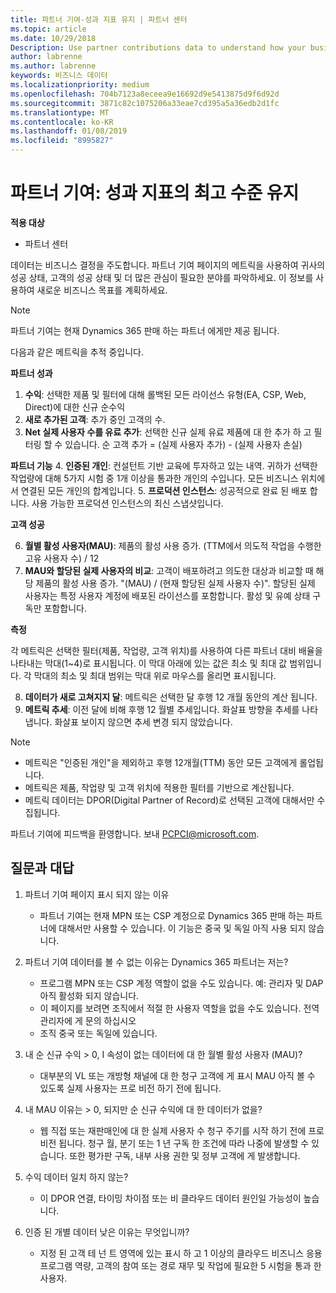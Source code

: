 ```yaml
---
title: 파트너 기여-성과 지표 유지 | 파트너 센터
ms.topic: article
ms.date: 10/29/2018
Description: Use partner contributions data to understand how your business is growing and succeeding
author: labrenne
ms.author: labrenne
keywords: 비즈니스 데이터
ms.localizationpriority: medium
ms.openlocfilehash: 704b7123a8eceea9e16692d9e5413875d9f6d92d
ms.sourcegitcommit: 3871c82c1075206a33eae7cd395a5a36edb2d1fc
ms.translationtype: MT
ms.contentlocale: ko-KR
ms.lasthandoff: 01/08/2019
ms.locfileid: "8995827"
---
```

# <a name="partner-contribution-stay-on-top-of-your-performance-indicators"></a>파트너 기여: 성과 지표의 최고 수준 유지

**적용 대상**
- 파트너 센터

데이터는 비즈니스 결정을 주도합니다. 파트너 기여 페이지의 메트릭을 사용하여 귀사의 성공 상태, 고객의 성공 상태 및 더 많은 관심이 필요한 분야를 파악하세요. 이 정보를 사용하여 새로운 비즈니스 목표를 계획하세요.

>[!NOTE]
>파트너 기여는 현재 Dynamics 365 판매 하는 파트너 에게만 제공 됩니다.

다음과 같은 메트릭을 추적 중입니다.

**파트너 성과**

1. **수익**: 선택한 제품 및 필터에 대해 롤백된 모든 라이선스 유형(EA, CSP, Web, Direct)에 대한 신규 순수익
2. **새로 추가된 고객**: 추가 중인 고객의 수.
3. **Net 실제 사용자 수를 유료 추가**: 선택한 신규 실제 유료 제품에 대 한 추가 하 고 필터링 할 수 있습니다.  순 고객 추가 = (실제 사용자 추가) - (실제 사용자 손실) 

**파트너 기능**
4. **인증된 개인**: 컨설턴트 기반 교육에 투자하고 있는 내역. 귀하가 선택한 작업량에 대해 5가지 시험 중 1개 이상을 통과한 개인의 수입니다. 모든 비즈니스 위치에서 연결된 모든 개인의 합계입니다.
5. **프로덕션 인스턴스**: 성공적으로 완료 된 배포 합니다. 사용 가능한 프로덕션 인스턴스의 최신 스냅샷입니다.

**고객 성공**

6.  **월별 활성 사용자(MAU)**: 제품의 활성 사용 증가.
(TTM에서 의도적 작업을 수행한 고유 사용자 수) / 12
7. **MAU와 할당된 실제 사용자의 비교**: 고객이 배포하려고 의도한 대상과 비교할 때 해당 제품의 활성 사용 증가. "(MAU) / (현재 할당된 실제 사용자 수)". 할당된 실제 사용자는 특정 사용자 계정에 배포된 라이선스를 포함합니다.  활성 및 유예 상태 구독만 포함합니다. 


**측정**

각 메트릭은 선택한 필터(제품, 작업량, 고객 위치)를 사용하여 다른 파트너 대비 배율을 나타내는 막대(1~4)로 표시됩니다. 이 막대 아래에 있는 값은 최소 및 최대 값 범위입니다. 각 막대의 최소 및 최대 범위는 막대 위로 마우스를 올리면 표시됩니다.  

8. **데이터가 새로 고쳐지지 달**: 메트릭은 선택한 달 후행 12 개월 동안의 계산 됩니다.
9. **메트릭 추세**: 이전 달에 비해 후행 12 월별 추세입니다. 화살표 방향을 추세를 나타냅니다. 화살표 보이지 않으면 추세 변경 되지 않았습니다.

>[!NOTE] 
>- 메트릭은 "인증된 개인"을 제외하고 후행 12개월(TTM) 동안 모든 고객에게 롤업됩니다.        
>- 메트릭은 제품, 작업량 및 고객 위치에 적용한 필터를 기반으로 계산됩니다.
>- 메트릭 데이터는 DPOR(Digital Partner of Record)로 선택된 고객에 대해서만 수집됩니다. 

파트너 기여에 피드백을 환영합니다. 보내 PCPCI@microsoft.com.  

## <a name="frequently-asked-questions"></a>질문과 대답

1. 파트너 기여 페이지 표시 되지 않는 이유
    - 파트너 기여는 현재 MPN 또는 CSP 계정으로 Dynamics 365 판매 하는 파트너에 대해서만 사용할 수 있습니다. 이 기능은 중국 및 독일 아직 사용 되지 않습니다.
2. 파트너 기여 데이터를 볼 수 없는 이유는 Dynamics 365 파트너는 저는?
    - 프로그램 MPN 또는 CSP 계정 역할이 없을 수도 있습니다. 예: 관리자 및 DAP 아직 활성화 되지 않습니다.  
    - 이 페이지를 보려면 조직에서 적절 한 사용자 역할을 없을 수도 있습니다. 전역 관리자에 게 문의 하십시오
    - 조직 중국 또는 독일에 있습니다.

3. 내 순 신규 수익 > 0, I 속성이 없는 데이터에 대 한 월별 활성 사용자 (MAU)?
    - 대부분의 VL 또는 개방형 채널에 대 한 청구 고객에 게 표시 MAU 아직 볼 수 있도록 실제 사용자는 프로 비전 하기 전에 됩니다.

4. 내 MAU 이유는 > 0, 되지만 순 신규 수익에 대 한 데이터가 없을?
   - 웹 직접 또는 재판매인에 대 한 실제 사용자 수 청구 주기를 시작 하기 전에 프로 비전 됩니다. 청구 월, 분기 또는 1 년 구독 한 조건에 따라 나중에 발생할 수 있습니다. 또한 평가판 구독, 내부 사용 권한 및 정부 고객에 게 발생합니다.
5. 수익 데이터 일치 하지 않는?
   - 이 DPOR 연결, 타이밍 차이점 또는 비 클라우드 데이터 원인일 가능성이 높습니다.
6. 인증 된 개별 데이터 낮은 이유는 무엇입니까?
   - 지정 된 고객 테 넌 트 영역에 있는 표시 하 고 1 이상의 클라우드 비즈니스 응용 프로그램 역량, 고객의 참여 또는 경로 재무 및 작업에 필요한 5 시험을 통과 한 사용자.   
